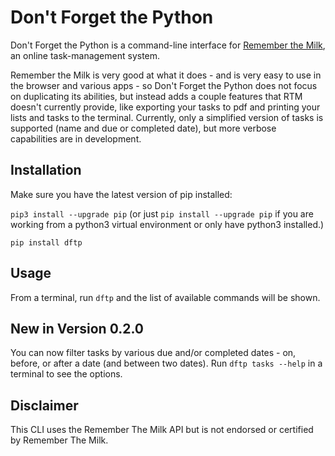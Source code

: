 # Don't Forget the Python

Don't Forget the Python is a command-line interface for [Remember the Milk](https://www.rememberthemilk.com), an online task-management system.

Remember the Milk is very good at what it does - and is very easy to use in the browser and various apps - so Don't Forget the Python does not focus on duplicating its abilities, but instead adds a couple features that RTM doesn't currently provide, like exporting your tasks to pdf and printing your lists and tasks to the terminal. Currently, only a simplified version of tasks is supported (name and due or completed date), but more verbose capabilities are in development.

## Installation

Make sure you have the latest version of pip installed:

`pip3 install --upgrade pip` (or just `pip install --upgrade pip` if you are working from a python3 virtual environment or only have python3 installed.)

`pip install dftp`

## Usage

From a terminal, run `dftp` and the list of available commands will be shown.

## New in Version 0.2.0

You can now filter tasks by various due and/or completed dates - on, before, or after a date (and between two dates). Run `dftp tasks --help` in a terminal to see the options.

## Disclaimer

This CLI uses the Remember The Milk API but is not endorsed or certified by Remember The Milk.
